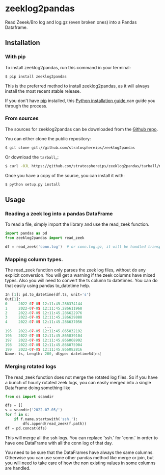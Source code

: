# zeeklog2pandas  
Read Zeeek/Bro log and log.gz (even broken ones) into a Pandas Dataframe.  

## Installation
### With pip
To install zeeklog2pandas, run this command in your terminal:  
  
```bash
$ pip install zeeklog2pandas 
```

This is the preferred method to install zeeklog2pandas, as it will always install the most recent stable release.  
  
If you don't have [pip](https://pip.pypa.io) installed, this [Python installation guide ](http://docs.python-guide.org/en/latest/starting/installation/)can guide you through the process.  

### From sources
The sources for zeeklog2pandas can be downloaded from the [Github repo](https://github.com/stratosphereips/zeeklog2pandas).  

You can either clone the public repository:  
```bash
$ git clone git://github.com/stratosphereips/zeeklog2pandas
```
Or download the `tarball`_:  
  
```bash
$ curl -OJL https://github.com/stratosphereips/zeeklog2pandas/tarball/master
```  
  
Once you have a copy of the source, you can install it with:  
  
```bash
$ python setup.py install
```

## Usage
### Reading a zeek log into a pandas DataFrame
To read a file, simply import the library and use the read_zeek function. 
```python
import pandas as pd
from zeeklog2pandas import read_zeek

df = read_zeek('conn.log')  # or conn.log.gz, it will be handled transparently
```

### Mapping column types.
The read_zeek function only parses the zeek log files, without do any explicit conversion. You will get a warning if the zeek columns have mixed types. Also you will need to convert the ts column to datetimes. You can do that easily using pandas to_datetime help.

```python
In [1]: pd.to_datetime(df.ts, unit='s')  
Out[1]:    
0     2022-07-05 12:11:45.286374144  
1     2022-07-05 12:11:45.286611968  
2     2022-07-05 12:11:45.286622976  
3     2022-07-05 12:11:45.286629888  
4     2022-07-05 12:11:45.286637056  
                  ...                
195   2022-07-05 12:11:45.865832192  
196   2022-07-05 12:11:45.865839104  
197   2022-07-05 12:11:45.866068992  
198   2022-07-05 12:11:45.866075904  
199   2022-07-05 12:11:45.866082816  
Name: ts, Length: 200, dtype: datetime64[ns]
```

### Merging rotated logs
The read_zeek function does not merge the rotated log files. So if you have a bunch of hourly rotated zeek logs, you can easily merged into a single DataFrame doing something like

```python
from os import scandir

dfs = []
s = scandir('2022-07-05/')
for f in s:
	if f.name.startswith('ssh.'):
		dfs.append(read_zeek(f.path))
df = pd.concat(dfs)
```

This will merge all the ssh logs. You can replace 'ssh.' for 'conn.' in order to have one DataFrame with all the conn log of that day.

You need to be sure that the DataFrames have always the same columns. Otherwise you can use some other pandas method like merge or join, but you will need to take care of how the non existing values in some columns are handled.

